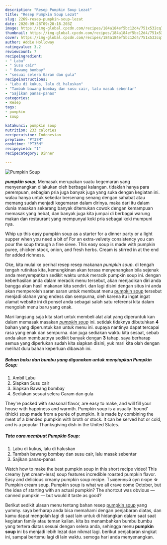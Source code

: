 ```yaml
---
description: "Resep Pumpkin Soup Lezat"
title: "Resep Pumpkin Soup Lezat"
slug: 2269-resep-pumpkin-soup-lezat
date: 2020-09-28T09:28:18.203Z
image: https://img-global.cpcdn.com/recipes/184a184ef5bc12d4/751x532cq70/pumpkin-soup-foto-resep-utama.jpg
thumbnail: https://img-global.cpcdn.com/recipes/184a184ef5bc12d4/751x532cq70/pumpkin-soup-foto-resep-utama.jpg
cover: https://img-global.cpcdn.com/recipes/184a184ef5bc12d4/751x532cq70/pumpkin-soup-foto-resep-utama.jpg
author: Addie Holloway
ratingvalue: 3.2
reviewcount: 7
recipeingredient:
- " Labu"
- " Susu cair"
- " Bawang bombay"
- "sesuai selera Garam dan gula"
recipeinstructions:
- "Labu di kukus, lalu di haluskan"
- "Tambah bawang bombay dan susu cair, lalu masak sebentar"
- "Sajikan panas-panas"
categories:
- Resep
tags:
- pumpkin
- soup

katakunci: pumpkin soup 
nutrition: 233 calories
recipecuisine: Indonesian
preptime: "PT37M"
cooktime: "PT35M"
recipeyield: "1"
recipecategory: Dinner

---
```



![Pumpkin Soup](https://img-global.cpcdn.com/recipes/184a184ef5bc12d4/751x532cq70/pumpkin-soup-foto-resep-utama.jpg)

<b><i>pumpkin soup</i></b>, Memasak merupakan suatu kegemaran yang menyenangkan dilakukan oleh berbagai kalangan. tidaklah hanya para perempuan, sebagian pria juga banyak juga yang suka dengan kegiatan ini. walau hanya untuk sekedar bersenang senang dengan sahabat atau memang sudah menjadi kegemaran dalam dirinya. maka dari itu dalam dunia masakan sekarang banyak ditemukan cowok dengan kemampuan memasak yang hebat, dan banyak juga kita jumpai di berbagai warung makan dan restaurant yang mempunyai koki pria sebagai koki mumpuni nya.

Whip up this easy pumpkin soup as a starter for a dinner party or a light supper when you need a bit of For an extra-velvety consistency you can pour the soup through a fine sieve. This easy soup is made with pumpkin puree, chicken stock, onion, and fresh herbs. Cream is stirred in at the end for added richness.

Oke, kita mulai ke perihal resep resep makanan <i>pumpkin soup</i>. di tengah tengah rutinitas kita, kemungkinan akan terasa menyenangkan bila sejenak anda menyempatkan sedikit waktu untuk meracik pumpkin soup ini. dengan keberhasilan anda dalam meracik menu tersebut, akan menjadikan diri anda bangga akan hasil makanan kita sendiri. dan lagi disini dengan situs ini anda akan memperoleh saran saran untuk membuat menu <u>pumpkin soup</u> tersebut menjadi olahan yang endess dan sempurna, oleh karena itu ingat ingat alamat website ini di ponsel anda sebagai salah satu referensi kita dalam mengolah menu baru yang enak.


Mari langsung saja kita start untuk membeli alat alat yang diperuntuk kan dalam memasak masakan <u><i>pumpkin soup</i></u> ini. setidak tidaknya dibutuhkan <b>4</b> bahan yang diperuntuk kan untuk menu ini. supaya nantinya dapat tercapai rasa yang enak dan sempurna. dan juga sediakan waktu kita sesaat, sebab anda akan membuatnya sedikit banyak dengan <b>3</b> tahap. saya berharap semua yang diperlukan sudah kita siapkan disini, yuk mari kita olah dengan melihat dulu bahan keperluan dibawah ini.

<!--inarticleads1-->

##### Bahan baku dan bumbu yang digunakan untuk menyiapkan Pumpkin Soup:

1. Ambil  Labu
1. Siapkan  Susu cair
1. Siapkan  Bawang bombay
1. Sediakan sesuai selera Garam dan gula


They&#39;re packed with seasonal flavor, are easy to make, and will fill your house with happiness and warmth. Pumpkin soup is a usually &#39;bound&#39; (thick) soup made from a purée of pumpkin. It is made by combining the meat of a blended pumpkin with broth or stock. It can be served hot or cold, and is a popular Thanksgiving dish in the United States. 

<!--inarticleads2-->

##### Tata cara membuat Pumpkin Soup:

1. Labu di kukus, lalu di haluskan
1. Tambah bawang bombay dan susu cair, lalu masak sebentar
1. Sajikan panas-panas


Watch how to make the best pumpkin soup in this short recipe video! This creamy (yet cream-less) soup features incredible roasted pumpkin flavor. Easy and delicious creamy pumpkin soup recipe. Тыквенный суп пюре ☆ Pumpkin cream soup. Pumpkin soup is what we all crave come October, but the idea of starting with an actual pumpkin? The shortcut was obvious — canned pumpkin — but would it taste as good? 

Berikut sedikit ulasan menu tentang bahan resep <u>pumpkin soup</u> yang yummy. saya berharap anda bisa memahami dengan penjabaran diatas, dan kamu dapat mengolah lagi di saat lain untuk di hidangkan dalam saat saat kegiatan family atau teman kalian. kita bs menambahkan bumbu bumbu yang tertera diatas sesuai dengan selera anda, sehingga menu <b>pumpkin soup</b> ini bs menjadi lebih lezat dan nikmat lagi. berikut penjabaran singkat ini, sampai bertemu lagi di lain waktu. semoga hari anda menyenangkan.
